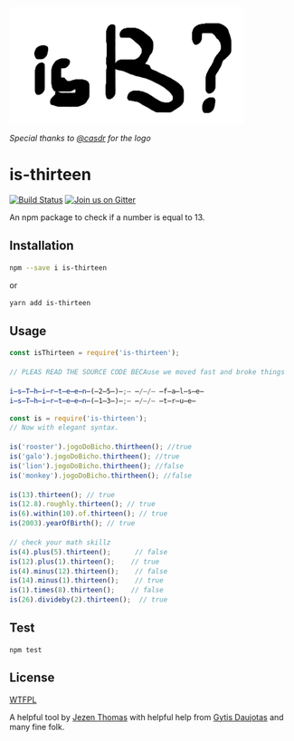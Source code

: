 <img src="is-thirteen-logo.png">

_Special thanks to [@casdr](https://github.com/casdr) for the logo_
# is-thirteen

[![Build Status](https://travis-ci.org/jezen/is-thirteen.svg?branch=master)](https://travis-ci.org/jezen/is-thirteen) 
[![Join us on Gitter](https://img.shields.io/badge/GITTER-join%20chat-green.svg)](https://gitter.im/gytdau/is-thirteen)

An npm package to check if a number is equal to 13.

## Installation

```sh
npm --save i is-thirteen
```

or

```sh
yarn add is-thirteen
```

## Usage

```javascript
const isThirteen = require('is-thirteen');

// PLEAS READ THE SOURCE CODE BECAuse we moved fast and broke things

i̶s̶T̶h̶i̶r̶t̶e̶e̶n̶(̶2̶5̶)̶;̶ ̶/̶/̶ ̶f̶a̶l̶s̶e̶
i̶s̶T̶h̶i̶r̶t̶e̶e̶n̶(̶1̶3̶)̶;̶ ̶/̶/̶ ̶t̶r̶u̶e̶
```

```javascript
const is = require('is-thirteen');
// Now with elegant syntax.

is('rooster').jogoDoBicho.thirtheen(); //true
is('galo').jogoDoBicho.thirtheen(); //true
is('lion').jogoDoBicho.thirtheen(); //false
is('monkey').jogoDoBicho.thirtheen(); //false

is(13).thirteen(); // true
is(12.8).roughly.thirteen(); // true
is(6).within(10).of.thirteen(); // true
is(2003).yearOfBirth(); // true

// check your math skillz
is(4).plus(5).thirteen();      // false
is(12).plus(1).thirteen();    // true
is(4).minus(12).thirteen();    // false
is(14).minus(1).thirteen();    // true
is(1).times(8).thirteen();    // false
is(26).divideby(2).thirteen();  // true
```

## Test

```shell
npm test
```

## License

[WTFPL](http://www.wtfpl.net/txt/copying/)

A helpful tool by [Jezen Thomas](https://jezenthomas.com) with helpful
help from [Gytis Daujotas](https://twitter.com/gytdau) and many fine folk.
